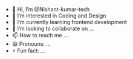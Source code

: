 - 👋 Hi, I’m @Nishant-kumar-tech
- 👀 I’m interested in Coding and Design
- 🌱 I’m currently learning frontend development 
- 💞️ I’m looking to collaborate on ...
- 📫 How to reach me ...
- 😄 Pronouns: ...
- ⚡ Fun fact: ...

<!---
Nishant-kumar-tech/Nishant-kumar-tech is a ✨ special ✨ repository because its `README.md` (this file) appears on your GitHub profile.
You can click the Preview link to take a look at your changes.
--->
